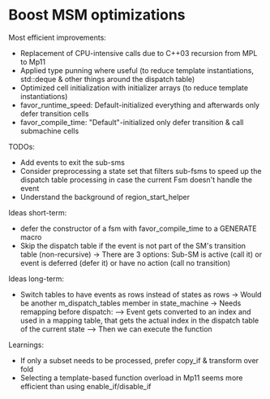 # Boost MSM optimizations

Most efficient improvements:

- Replacement of CPU-intensive calls due to C++03 recursion from MPL to Mp11
- Applied type punning where useful (to reduce template instantiations, std::deque & other things around the dispatch table)
- Optimized cell initialization with initializer arrays (to reduce template instantiations)
- favor_runtime_speed: Default-initialized everything and afterwards only defer transition cells
- favor_compile_time: "Default"-initialized only defer transition & call submachine cells


TODOs:

- Add events to exit the sub-sms
- Consider preprocessing a state set that filters sub-fsms to speed up the dispatch table processing in case the current Fsm doesn't handle the event
- Understand the background of region_start_helper


Ideas short-term:

- defer the constructor of a fsm with favor_compile_time to a GENERATE macro
- Skip the dispatch table if the event is not part of the SM's transition table (non-recursive)
-> There are 3 options: Sub-SM is active (call it) or event is deferred (defer it) or have no action (call no transition)


Ideas long-term:

- Switch tables to have events as rows instead of states as rows
-> Would be another m_dispatch_tables member in state_machine
-> Needs remapping before dispatch:
--> Event gets converted to an index and used in a mapping table, that gets the actual index in the dispatch table of the current state
--> Then we can execute the function



Learnings:

- If only a subset needs to be processed, prefer copy_if & transform over fold
- Selecting a template-based function overload in Mp11 seems more efficient than using enable_if/disable_if